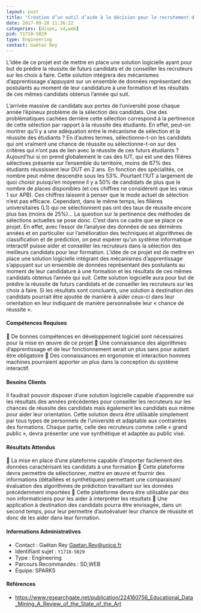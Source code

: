 ```yaml
---
layout: post
title: "Création d’un outil d’aide à la décision pour le recrutement d’étudiants dans l’enseignement supérieur"
date: 2017-09-20 11:26:22
categories: [dispo, sd,web]
pid: Y1718-S029
type: Engineering
contact: Gaëtan Rey
---
```

       
L’idée de ce projet est de mettre en place une solution logicielle ayant pour but de prédire la réussite de futurs candidats et de conseiller les recruteurs sur les choix à faire. Cette solution intégrera des mécanismes d’apprentissage s’appuyant sur un ensemble de données représentant des postulants au moment de leur candidature à une formation et les résultats de ces mêmes candidats obtenus l’année qui suit.

L’arrivée massive de candidats aux portes de l’université pose chaque année l’épineux problème de la sélection des candidats. Une des problématiques cachées derrière cette sélection correspond à la pertinence de cette sélection par rapport à la réussite des étudiants. En effet, peut-on montrer qu’il y a une adéquation entre le mécanisme de sélection et la réussite des étudiants ? En d’autres termes, sélectionne-t-on les candidats qui ont vraiment une chance de réussite ou sélectionne-t-on sur des critères qui n’ont pas de lien avec la réussite de ces futurs étudiants ?
Aujourd’hui si on prend globalement le cas des IUT, qui est une des filières sélectives présente sur l’ensemble du territoire, moins de 67% des étudiants réussissent leur DUT en 2 ans. En fonction des spécialités, ce nombre peut même descendre sous les 53%. Pourtant l’IUT a largement de quoi choisir puisqu’en moyenne il y a 50% de candidats de plus que le nombre de places disponibles (et ces chiffres ne considérent que les vœux 1 sur APB). Ces chiffres laissent à penser que le mode actuel de sélection n’est pas efficace. Cependant, dans le même temps, les filières universitaires (L1) qui ne sélectionnent pas ont des taux de réussite encore plus bas (moins de 25%)…
La question sur la pertinence des méthodes de sélections actuelles se pose donc. C’est dans ce cadre que se place ce projet.
En effet, avec l’essor de l’analyse des données de ses dernières années et en particulier sur l’amélioration des techniques et algorithmes de classification et de prédiction, on peut espérer qu’un système informatique interactif puisse aider et conseiller les recruteurs dans la sélection des meilleurs candidats pour leur formation.
L’idée de ce projet est de mettre en place une solution logicielle intégrant des mécanismes d’apprentissage s’appuyant sur un ensemble de données représentant des postulants au moment de leur candidature à une formation et les résultats de ces mêmes candidats obtenus l’année qui suit. Cette solution logicielle aura pour but de prédire la réussite de futurs candidats et de conseiller les recruteurs sur les choix à faire. Si les résultats sont concluants, une solution à destination des candidats pourrait être ajoutée de manière à aider ceux-ci dans leur orientation en leur indiquant de manière personnalisée leur « chance de réussite ».


#### Compétences Requises
	De bonnes compétences en développement logiciel sont nécessaires pour la mise en œuvre de ce projet
	Une connaissance des algorithmes d’apprentissage et de leur fonctionnement serait un plus sans pour autant être obligatoire
	Des connaissances en ergonomie et interaction hommes machines pourraient apporter un plus dans la conception du système interactif.



#### Besoins Clients
Il faudrait pouvoir disposer d’une solution logicielle capable d’apprendre sur les résultats des années précédentes pour conseiller les recruteurs sur les chances de réussite des candidats mais également les candidats eux même pour aider leur orientation.
Cette solution devra être utilisable simplement par tous types de personnels de l’université et adaptable aux contraintes des formations. Chaque partie, celle des recruteurs comme celle « grand public », devra présenter une vue synthétique et adaptée au public visé.


#### Résultats Attendus
	La mise en place d’une plateforme capable d’importer facilement des données caractérisant les candidats à une formation 
	Cette plateforme devra permettre de sélectionner, mettre en œuvre et fournir des informations (détaillées et synthétiques) permettant une comparaison/évaluation des algorithmes de prédiction travaillant sur les données précédemment importées
	Cette plateforme devra être utilisable par des non informaticiens pour les aider à interpréter les résultats
	Une application à destination des candidats pourra être envisagée, dans un second temps, pour leur permettre d’autoévaluer leur chance de réussite et donc de les aider dans leur formation.

     

#### Informations Administratives
  * Contact : Gaëtan Rey <Gaetan.Rey@unice.fr>
  * Identifiant sujet : `Y1718-S029`
  * Type : Engineering
  * Parcours Recommandés : SD,WEB
  * Équipe: SPARKS

#### Références

  * [https://www.researchgate.net/publication/224160756_Educational_Data_Mining_A_Review_of_the_State_of_the_Art ](https://www.researchgate.net/publication/224160756_Educational_Data_Mining_A_Review_of_the_State_of_the_Art )
       
     
